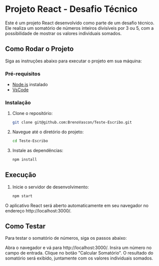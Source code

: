 # Projeto React - Desafio Técnico

Este é um projeto React desenvolvido como parte de um desafio técnico. Ele realiza um somatório de números inteiros divisíveis por 3 ou 5, com a possibilidade de mostrar os valores individuais somados.

## Como Rodar o Projeto

Siga as instruções abaixo para executar o projeto em sua máquina:

### Pré-requisitos

- [Node.js](https://nodejs.org/) instalado
- [VsCode](https://code.visualstudio.com/) 

### Instalação

1. Clone o repositório:

   ```bash
   git clone git@github.com:BrenoVascon/Teste-Escribo.git

2. Navegue até o diretório do projeto:
    ```bash
   cd Teste-Escribo

3. Instale as dependências:
    ```bash
    npm install
    
## Execução 
1. Inicie o servidor de desenvolvimento:
    ```bash
    npm start

O aplicativo React será aberto automaticamente em seu navegador no endereço http://localhost:3000/.

   ## Como Testar
Para testar o somatório de números, siga os passos abaixo:

Abra o navegador e vá para http://localhost:3000/.
Insira um número no campo de entrada.
Clique no botão "Calcular Somatório".
O resultado do somatório será exibido, juntamente com os valores individuais somados.
